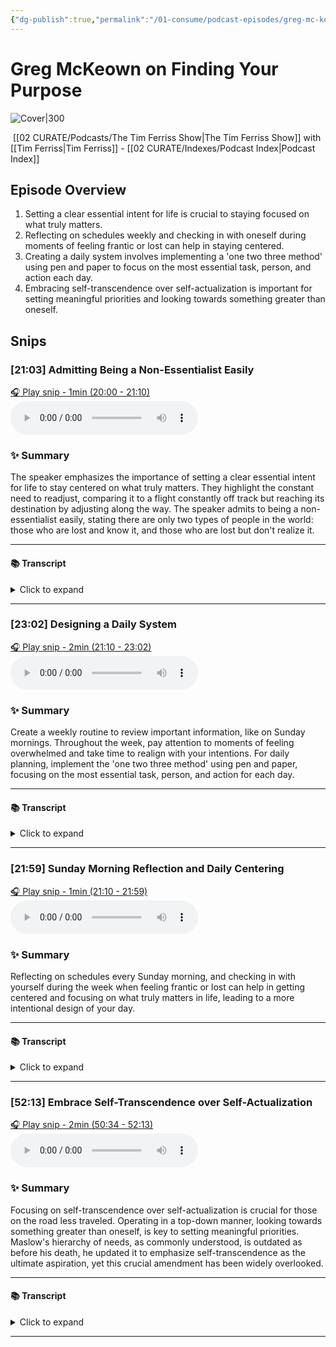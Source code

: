 ```yaml
---
{"dg-publish":true,"permalink":"/01-consume/podcast-episodes/greg-mc-keown-on-finding-your-purpose/","title":"Greg McKeown on Finding Your Purpose","tags":["digital-minimalism","minimalism","podcasts"]}
---
```


# Greg McKeown on Finding Your Purpose


![Cover|300](https://wsrv.nl/?url=https%3A%2F%2Fcontent.production.cdn.art19.com%2Fimages%2F69%2F10%2F10%2Ffb%2F691010fb-625e-4abe-993c-a57228b28dbe%2F91cb53ae0d5dbb379b9dffecf0a772593891d0d09bbe6d90ee746edbdb79e3ec75584f2ceb8260e9f675a90c05419b9b99842a76905b686f0f51c1a9d3e227ab.jpeg&w=300&h=300)

 [[02 CURATE/Podcasts/The Tim Ferriss Show\|The Tim Ferriss Show]] with [[Tim Ferriss\|Tim Ferriss]]  - [[02 CURATE/Indexes/Podcast Index\|Podcast Index]]
## Episode Overview


1. Setting a clear essential intent for life is crucial to staying focused on what truly matters.
2. Reflecting on schedules weekly and checking in with oneself during moments of feeling frantic or lost can help in staying centered.
3. Creating a daily system involves implementing a 'one two three method' using pen and paper to focus on the most essential task, person, and action each day.
4. Embracing self-transcendence over self-actualization is important for setting meaningful priorities and looking towards something greater than oneself.


## Snips


### [21:03] Admitting Being a Non-Essentialist Easily


[🎧 Play snip - 1min️ (20:00 - 21:10)](https://share.snipd.com/snip/caa9ec24-8d00-4840-b087-eed4f3476310)
<audio controls> <source src="https://rss.art19.com/episodes/6e360f82-b4be-4ede-87da-75d062acb828.mp3?rss_browser=BAhJIgpTbmlwZAY6BkVU--7de01baece82063bda1cca2dc0d698735fdbe34a#t=20:00,21:10"> </audio>




### ✨ Summary
The speaker emphasizes the importance of setting a clear essential intent for life to stay centered on what truly matters. They highlight the constant need to readjust, comparing it to a flight constantly off track but reaching its destination by adjusting along the way. The speaker admits to being a non-essentialist easily, stating there are only two types of people in the world: those who are lost and know it, and those who are lost but don't realize it.


---




#### 📚 Transcript
<details>
<summary>Click to expand</summary>
<blockquote><b>Greg Mckeown</b><br/><br/>The way that my binder works, like the first section is all about direction. Sort of, let's say, essential intent for my whole life. Like what really, really matters. It's as succinct as possible. It's a few pages in total. That's always the place to begin, right? Because I want to come back and get centered in what I have come to learn is closest approximation to the purpose of it all. And I literally have to come back to it, right? Like you've heard the metaphor before, but you know, the idea of a flight is off track 90% of the time, like an airplane literally only gets to where it's supposed to get to at the time it's Supposed to get there because it readjusts constantly along the way. And I feel like that myself. So like, for example, I don't think that I'm better at being an essentialist than anybody else. I think if there's any advantage I've had in that journey, it's that I just really admit that I'm a non-essentialist easily. And so it's this idea, like there's only two kinds of people in the world. There are people who are lost and there are people who know they are lost. It's like, I know how easy it is for me to get lost.</blockquote><br/><blockquote><b>Tim Ferriss</b><br/><br/>Never heard that. That's good. I'm</blockquote>
</details>



---


### [23:02] Designing a Daily System


[🎧 Play snip - 2min️ (21:10 - 23:02)](https://share.snipd.com/snip/94195e6f-ea7a-4279-8200-34eee67d55c2)
<audio controls> <source src="https://rss.art19.com/episodes/6e360f82-b4be-4ede-87da-75d062acb828.mp3?rss_browser=BAhJIgpTbmlwZAY6BkVU--7de01baece82063bda1cca2dc0d698735fdbe34a#t=21:10,23:02"> </audio>




### ✨ Summary
Create a weekly routine to review important information, like on Sunday mornings. Throughout the week, pay attention to moments of feeling overwhelmed and take time to realign with your intentions. For daily planning, implement the 'one two three method' using pen and paper, focusing on the most essential task, person, and action for each day.


---




#### 📚 Transcript
<details>
<summary>Click to expand</summary>
<blockquote><b>Greg Mckeown</b><br/><br/>Looking that definitely I will look properly at those few pages once a week, right? Like every Sunday morning, I will look through that. I will read through it. I'll underline things.</blockquote><br/><blockquote><b>Tim Ferriss</b><br/><br/>That's in your calendar. Yes. Sunday morning.</blockquote><br/><blockquote><b>Greg Mckeown</b><br/><br/>That's right. And, but, but then at other times through the week, if I feel that sensation, I know people feel this, you know, that just sort of feels a bit crazy. It's feeling just a bit frenetic and frantic. Like what? I just texted Anna yesterday. Like, man, in the morning, I'm like, man, I just feel so lost. And I don't mean for the last six months. I mean, for the last half hour, what is, I don't feel so lost right now. Okay. That's right. That's the signal. Go back, get centered, take a moment. What really is the intent? What matters in your life? Okay. Now from that, you know, and then you start designing your day and I have some thoughts specifically about that, but you know, you're asking the year process. I guess you're asking my system. So that's once a week. Okay. So for per day, let's get to that. So I've come to call this the one, two, three method. I do not do it every day, man. I wish I was doing it every day, but I do it more often than I don't do it. And it's simply this, and it has to be written down for me in paper and pen, like not in technology, free of technology. And I try now more often than not to have this power half an hour, right? Like where I don't go to text and email or apps or my phone for the first 30 minutes. And I do that. I haven't been doing great at that recently, but I still do that more often than I don't. And so in that, then instead of doing that, I'm in my planner and I'm literally writing, okay, what's the essential for today? What's the one most essential today, most important person, most important action for that person. Number two is I write two</blockquote>
</details>



---


### [21:59] Sunday Morning Reflection and Daily Centering


[🎧 Play snip - 1min️ (21:10 - 21:59)](https://share.snipd.com/snip/5f82169c-5086-4d80-a0a5-5c967db089bc)
<audio controls> <source src="https://rss.art19.com/episodes/6e360f82-b4be-4ede-87da-75d062acb828.mp3?rss_browser=BAhJIgpTbmlwZAY6BkVU--7de01baece82063bda1cca2dc0d698735fdbe34a#t=21:10,21:59"> </audio>




### ✨ Summary
Reflecting on schedules every Sunday morning, and checking in with yourself during the week when feeling frantic or lost can help in getting centered and focusing on what truly matters in life, leading to a more intentional design of your day.


---




#### 📚 Transcript
<details>
<summary>Click to expand</summary>
<blockquote><b>Greg Mckeown</b><br/><br/>Looking that definitely I will look properly at those few pages once a week, right? Like every Sunday morning, I will look through that. I will read through it. I'll underline things.</blockquote><br/><blockquote><b>Tim Ferriss</b><br/><br/>That's in your calendar. Yes. Sunday morning.</blockquote><br/><blockquote><b>Greg Mckeown</b><br/><br/>That's right. And, but, but then at other times through the week, if I feel that sensation, I know people feel this, you know, that just sort of feels a bit crazy. It's feeling just a bit frenetic and frantic. Like what? I just texted Anna yesterday. Like, man, in the morning, I'm like, man, I just feel so lost. And I don't mean for the last six months. I mean, for the last half hour, what is, I don't feel so lost right now. Okay. That's right. That's the signal. Go back, get centered, take a moment. What really is the intent? What matters in your life? Okay. Now from that, you know, and then you start designing your day and I have some thoughts specifically</blockquote>
</details>



---


### [52:13] Embrace Self-Transcendence over Self-Actualization


[🎧 Play snip - 2min️ (50:34 - 52:13)](https://share.snipd.com/snip/660097f4-0f2f-435b-b4b6-87486e822587)
<audio controls> <source src="https://rss.art19.com/episodes/6e360f82-b4be-4ede-87da-75d062acb828.mp3?rss_browser=BAhJIgpTbmlwZAY6BkVU--7de01baece82063bda1cca2dc0d698735fdbe34a#t=50:34,52:13"> </audio>




### ✨ Summary
Focusing on self-transcendence over self-actualization is crucial for those on the road less traveled. Operating in a top-down manner, looking towards something greater than oneself, is key to setting meaningful priorities. Maslow's hierarchy of needs, as commonly understood, is outdated as before his death, he updated it to emphasize self-transcendence as the ultimate aspiration, yet this crucial amendment has been widely overlooked.


---




#### 📚 Transcript
<details>
<summary>Click to expand</summary>
<blockquote><b>Tim Ferriss</b><br/><br/>Is there anything else that comes to mind if you had to add something else to the answer of the question of what you see in some of the secular examples who seem to really be able to travel The road less traveled in the way that we've been discussing it? Else come to mind it doesn't have to be specific to any type of patriarchal blessing like document or compass per se but but just someone who is in general good at operating kind of top Down if that makes sense as opposed to like here are the thousand things that i could do in a reactive sense and then let me try to pick a handful of those as my priorities people who very Good at operating kind of top down.</blockquote><br/><blockquote><b>Greg Mckeown</b><br/><br/>It's hard for me to get out of the thread that I'm on about this because, because what I'm learning is that, I mean, we've talked already about this idea of sort of the highest aspiration. You're looking towards something bigger than you, self-transcending. Maslow's hierarchy of needs, right, is wrong. It's wrong like Maslow said it was wrong and nobody updated the documentation.</blockquote><br/><blockquote><b>Tim Ferriss</b><br/><br/>Oh, I can't wait. This is new to me. All right.</blockquote><br/><blockquote><b>Greg Mckeown</b><br/><br/>Yeah. So before he died, before Maslow died, he wrote a final book in which he updated his model and just no one, I don't know why, I don't know what was going on precisely, but it just got ignored. And some reason that model just is in every single psychology book that's ever been written and it's everywhere, everywhere. The highest need is self-actualization. And he changed that before he died to self-transcendence. But that's the highest ideal.</blockquote>
</details>



---


